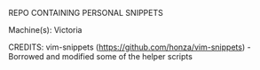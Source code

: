 REPO CONTAINING PERSONAL SNIPPETS

Machine(s): Victoria

CREDITS:
vim-snippets (https://github.com/honza/vim-snippets) - Borrowed and modified some of the helper scripts

